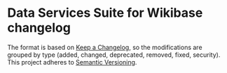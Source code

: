 # Data Services Suite for Wikibase changelog
The format is based on [Keep a Changelog](https://keepachangelog.com/en/1.1.0/), so the modifications are grouped by type (added, changed, deprecated, removed, fixed, security). This project adheres to [Semantic Versioning](https://semver.org/spec/v2.0.0.html).